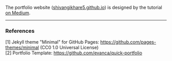 The portfolio website ([shivangikhare5.github.io](shivangikhare5.github.io)) is designed by the tutorial [on Medium](https://medium.com/@evanca/set-up-your-portfolio-website-in-less-than-10-minutes-with-github-pages-d0efa8ff56fd).
___

### References

[1] Jekyll theme "Minimal" for GitHub Pages: https://github.com/pages-themes/minimal (CC0 1.0 Universal License) <br>
[2] Portfolio Template: https://github.com/evanca/quick-portfolio 
